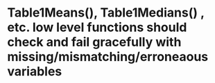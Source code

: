 # Table1Means(), Table1Medians() , etc. low level functions should check and fail gracefully with missing/mismatching/erroneaous variables
